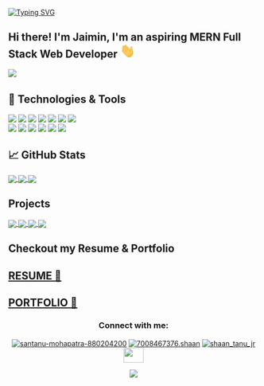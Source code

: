 [![Typing SVG](https://readme-typing-svg.herokuapp.com/?lines=Full+Stack+web+Developer;More+than+1500+Hours+Hard+Work;More+than+200+sleepless+nights)](https://git.io/typing-svg)

<h2> Hi there! I'm Jaimin, I'm an aspiring MERN Full Stack Web Developer <img src="https://raw.githubusercontent.com/ABSphreak/ABSphreak/master/gifs/Hi.gif" width="30px"> </h2>

<img src="https://camo.githubusercontent.com/5ddf73ad3a205111cf8c686f687fc216c2946a75005718c8da5b837ad9de78c9/68747470733a2f2f7468756d62732e6766796361742e636f6d2f4576696c4e657874446576696c666973682d736d616c6c2e676966" width="780" />

## 🔧 Technologies & Tools

![](https://img.shields.io/badge/OS-Windows-informational?style=flat&logo=windows&logoColor=white&color=yellow)
![](https://img.shields.io/badge/Code-JavaScript-informational?style=flat&logo=javascript&logoColor=white&color=yellow)
![](https://img.shields.io/badge/Code-TypeScript-informational?style=flat&logo=typescript&logoColor=white&color=yellow)
![](https://img.shields.io/badge/Tools-React-informational?style=flat&logo=react&logoColor=white&color=yellow)
![](https://img.shields.io/badge/Tools-Redux-informational?style=flat&logo=redux&logoColor=white&color=yellow)
![](https://img.shields.io/badge/Tools-Heroku-informational?style=flat&logo=heroku&logoColor=white&color=yellow)
![](https://img.shields.io/badge/Tools-Vercel-informational?style=flat&logo=vercel&logoColor=white&color=yellow)
<br />
![](https://img.shields.io/badge/Tools-Netlify-informational?style=flat&logo=netlify&logoColor=white&color=yellow)
![](https://img.shields.io/badge/Tools-Node.js-informational?style=flat&logo=nodejs&logoColor=white&color=yellow)
![](https://img.shields.io/badge/Tools-MongoDB-informational?style=flat&logo=mongodb&logoColor=white&color=yellow)
![](https://img.shields.io/badge/Tools-Express-informational?style=flat&logo=express&logoColor=white&color=yellow)
![](https://img.shields.io/badge/Tools-GitHub-informational?style=flat&logo=github&logoColor=white&color=yellow)
![](https://img.shields.io/badge/Tools-Tailwind-informational?style=flat&logo=tailwind&logoColor=white&color=yellow)


## &#x1f4c8; GitHub Stats

<a href='https://github-readme-stats.vercel.app/api/top-langs/?username=JaiminSheladiya&theme=radical'>
  <img align="center" src="https://github-readme-stats.vercel.app/api/top-langs/?username=JaiminSheladiya&theme=radical"  height="190px" />
</a>
  
  <a href= 'https://github-readme-stats.vercel.app/api?username=JaiminSheladiya&count_private=true&theme=radical&show_icons=true'>
  <img align="center" cursor='none' src="https://github-readme-stats.vercel.app/api?username=JaiminSheladiya&count_private=true&theme=radical&show_icons=true"  height="190px" />
  </a>

  <a href= 'https://github-readme-streak-stats.herokuapp.com/?user=JaiminSheladiya&theme=radical&hide_border=false' >
  <img align="center" cursor='none' src="https://github-readme-streak-stats.herokuapp.com/?user=JaiminSheladiya&theme=radical&hide_border=false"  height="190px" />
  </a>
  
## Projects


<a href="https://github.com/Randhir200/expert-hand-9078">
  <img align="center" src="https://github-readme-stats.vercel.app/api/pin/?username=Randhir200&repo=expert-hand-9078&theme=radical" height="150px"  />
</a>    

<a href="https://github.com/Sumit-Gangwar/Farfetch-Project">
  <img align="center" src="https://github-readme-stats.vercel.app/api/pin/?username=Sumit-Gangwar&repo=Farfetch-Project&theme=radical" height="150px"  />
</a>    

<a href="https://github.com/JaiminSheladiya/Uboric-website-clone">
  <img align="center" src="https://github-readme-stats.vercel.app/api/pin/?username=JaiminSheladiya&repo=Uboric-website-clone&theme=radical" height="150px"  />
</a>    

<a href="https://github.com/Kunal-Ladhani/Banggood-Clone">
  <img align="center" src="https://github-readme-stats.vercel.app/api/pin/?username=Kunal-Ladhani&repo=Banggood-Clone&theme=radical" height="150px"  />
</a>    
  
## Checkout my Resume & Portfolio


## [RESUME 🎯](https://drive.google.com/file/d/1NWhUpvHKe6_dxSrfl_CF0WqP8fbwBK03/view?usp=sharing)
## [PORTFOLIO 🚀](https://jaimin-portfolio.netlify.app/)


 <h3 align="center">Connect with me:</h3>
<p align="center">
<a href="https://www.linkedin.com/in/jaiminsheladiya/" target="_blank"><img align="center" src="https://raw.githubusercontent.com/rahuldkjain/github-profile-readme-generator/master/src/images/icons/Social/linked-in-alt.svg" alt="santanu-mohapatra-880204200" height="30" width="40" /></a>
<a href="https://www.facebook.com/profile.php?id=100008489898991" target="_blank"><img align="center" src="https://raw.githubusercontent.com/rahuldkjain/github-profile-readme-generator/master/src/images/icons/Social/facebook.svg" alt="7008467376.shaan" height="30" width="40" /></a>
<a href="https://www.instagram.com/jaimins106/" target="_blank"><img align="center" src="https://raw.githubusercontent.com/rahuldkjain/github-profile-readme-generator/master/src/images/icons/Social/instagram.svg" alt="shaan_tanu_jr" height="30" width="40" /></a>
<a href="mailto:jaimins365635@gmail.com?subject=Regarding Contact" target="_blank"><img align="center" src="https://www.svgrepo.com/show/303161/gmail-icon-logo.svg" height="30" width="40" /></a>
</p>

 <p align="center"><img  src="https://raw.githubusercontent.com/Trilokia/Trilokia/379277808c61ef204768a61bbc5d25bc7798ccf1/bottom_header.svg"></p>
